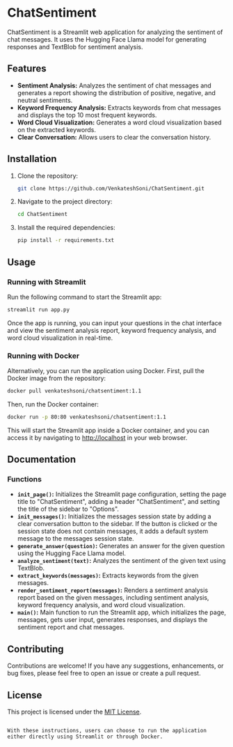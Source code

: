 # ChatSentiment

ChatSentiment is a Streamlit web application for analyzing the sentiment of chat messages. It uses the Hugging Face Llama model for generating responses and TextBlob for sentiment analysis.

## Features

- **Sentiment Analysis:** Analyzes the sentiment of chat messages and generates a report showing the distribution of positive, negative, and neutral sentiments.
- **Keyword Frequency Analysis:** Extracts keywords from chat messages and displays the top 10 most frequent keywords.
- **Word Cloud Visualization:** Generates a word cloud visualization based on the extracted keywords.
- **Clear Conversation:** Allows users to clear the conversation history.

## Installation

1. Clone the repository:

   ```bash
   git clone https://github.com/VenkateshSoni/ChatSentiment.git
   ```

2. Navigate to the project directory:

   ```bash
   cd ChatSentiment
   ```

3. Install the required dependencies:

   ```bash
   pip install -r requirements.txt
   ```

## Usage

### Running with Streamlit

Run the following command to start the Streamlit app:

```bash
streamlit run app.py
```

Once the app is running, you can input your questions in the chat interface and view the sentiment analysis report, keyword frequency analysis, and word cloud visualization in real-time.

### Running with Docker

Alternatively, you can run the application using Docker. First, pull the Docker image from the repository:

```bash
docker pull venkateshsoni/chatsentiment:1.1
```

Then, run the Docker container:

```bash
docker run -p 80:80 venkateshsoni/chatsentiment:1.1
```

This will start the Streamlit app inside a Docker container, and you can access it by navigating to [http://localhost](http://localhost) in your web browser.

## Documentation

### Functions

- **`init_page()`:** Initializes the Streamlit page configuration, setting the page title to "ChatSentiment", adding a header "ChatSentiment", and setting the title of the sidebar to "Options".
- **`init_messages()`:** Initializes the messages session state by adding a clear conversation button to the sidebar. If the button is clicked or the session state does not contain messages, it adds a default system message to the messages session state.
- **`generate_answer(question)`:** Generates an answer for the given question using the Hugging Face Llama model.
- **`analyze_sentiment(text)`:** Analyzes the sentiment of the given text using TextBlob.
- **`extract_keywords(messages)`:** Extracts keywords from the given messages.
- **`render_sentiment_report(messages)`:** Renders a sentiment analysis report based on the given messages, including sentiment analysis, keyword frequency analysis, and word cloud visualization.
- **`main()`:** Main function to run the Streamlit app, which initializes the page, messages, gets user input, generates responses, and displays the sentiment report and chat messages.

## Contributing

Contributions are welcome! If you have any suggestions, enhancements, or bug fixes, please feel free to open an issue or create a pull request.

## License

This project is licensed under the [MIT License](LICENSE).
```

With these instructions, users can choose to run the application either directly using Streamlit or through Docker.
